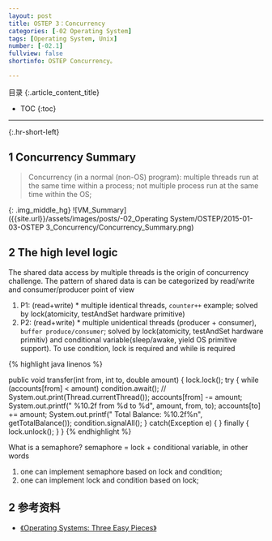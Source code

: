 ```yaml
---
layout: post
title: OSTEP 3：Concurrency
categories: [-02 Operating System]
tags: [Operating System, Unix]
number: [-02.1]
fullview: false
shortinfo: OSTEP Concurrency。

---
```

目录
{:.article_content_title}


* TOC
{:toc}

---
{:.hr-short-left}

## 1 Concurrency Summary ##

> Concurrency (in a normal (non-OS) program): multiple threads run at the same time within a process; not multiple process run at the same time within the OS;

{: .img_middle_hg}
![VM_Summary]({{site.url}}/assets/images/posts/-02_Operating System/OSTEP/2015-01-03-OSTEP 3_Concurrency/Concurrency_Summary.png)


## 2 The high level logic

The shared data access by multiple threads is the origin of concurrency challenge. The pattern of shared data is can be categorized by read/write and consumer/producer point of view

1. P1: (read+write) * multiple identical threads, `counter++` example; solved by lock(atomicity, testAndSet hardware primitive)
2. P2: (read+write) * multiple unidentical threads (producer + consumer), `buffer produce/consumer`; solved by lock(atomicity,  testAndSet hardware primitiv) and conditional variable(sleep/awake, yield OS primitive support). To use condition, lock is required and while is required

{% highlight java linenos %}

public void transfer(int from, int to, double amount) {
    lock.lock();
    try {
    while (accounts[from] < amount)
    condition.await();
    // System.out.print(Thread.currentThread());
    accounts[from] -= amount;
    System.out.printf(" %10.2f from %d to %d", amount, from, to);
    accounts[to] += amount;
    System.out.printf(" Total Balance: %10.2f%n", getTotalBalance());
      condition.signalAll();
    } catch(Exception e) {
    } finally {
      lock.unlock();
    }
  }
{% endhighlight %}


What is a semaphore? semaphore = lock + conditional variable, in other words
1. one can implement semaphore based on lock and condition;
2. one can implement lock and condition based on lock;

## 2 参考资料 ##

- [《Operating Systems: Three Easy Pieces》](http://pages.cs.wisc.edu/~remzi/OSTEP/)



